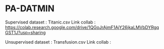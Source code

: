 # PA-DATMIN
Supervised 
dataset : Titanic.csv
Link collab : https://colab.research.google.com/drive/1QGoJrAjmF1AjY26jkaLMVbDYRgqGST1J?usp=sharing

Unsupervised
dataset : Transfusion.csv
Link collab : 
